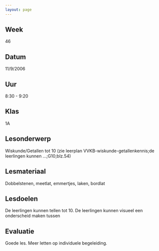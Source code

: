 ```yaml
---
layout: page
---
```

<h2>Week</h2>

<p>46</p>

<h2>Datum</h2>

<p>11/9/2006</p>

<h2>Uur</h2>

<p>8:30 - 9:20</p>

<h2>Klas</h2>

<p>1A</p>

<h2>Lesonderwerp</h2>

<p>Wiskunde/Getallen tot 10 
(zie leerplan VVKB-wiskunde-getallenkennis;de leerlingen kunnen ...;G10;blz.54)</p>

<h2>Lesmateriaal</h2>

<p>Dobbelstenen, meetlat, emmertjes, laken, bordlat</p>

<h2>Lesdoelen</h2>

<p>De leerlingen kunnen tellen tot 10. 
De leerlingen kunnen visueel een onderscheid maken tussen</p>

<h2>Evaluatie</h2>

<p>Goede les. Meer letten op individuele begeleiding.</p>
